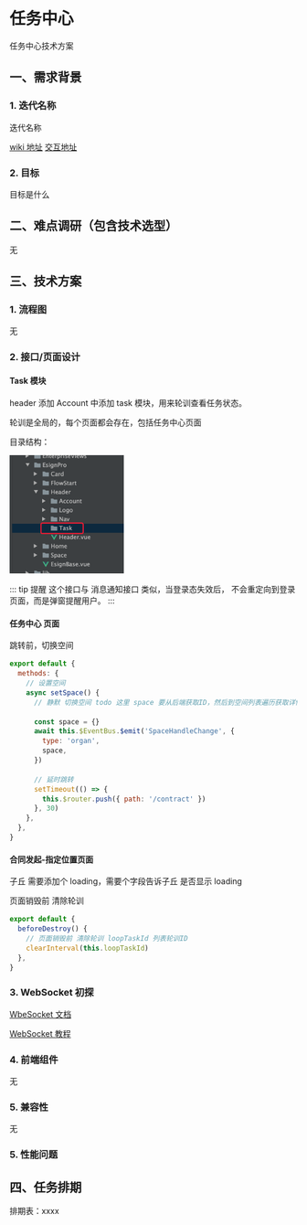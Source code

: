 # 任务中心

任务中心技术方案

## 一、需求背景

### 1. 迭代名称

迭代名称

[wiki 地址](http://wiki.timevale.cn:8081/pages/viewpage.action?pageId=90505217)
[交互地址](https://lanhuapp.com/web/#/item/project/product?tid=2c76857e-e436-4b80-8c5d-57f01c1dcab4&teamId=2c76857e-e436-4b80-8c5d-57f01c1dcab4&pid=6dffe393-a4f4-4af2-968b-5f1775eebe19&project_id=6dffe393-a4f4-4af2-968b-5f1775eebe19&image_id=c423a77d-4a0d-4247-a9df-a967b7d35376&type=share_mark&param=8ec7b714-377f-41bf-adf2-82b14a68e9a1&docId=c423a77d-4a0d-4247-a9df-a967b7d35376&docType=axure&pageId=1782e96844c74c98b6191cd972a0fb1d)

### 2. 目标

目标是什么

## 二、难点调研（包含技术选型）

无

## 三、技术方案

### 1. 流程图

无

### 2. 接口/页面设计

#### Task 模块

header 添加 Account 中添加 task 模块，用来轮训查看任务状态。

轮训是全局的，每个页面都会存在，包括任务中心页面

目录结构：

<img src="./img/WechatIMG32280.png" width="200">

::: tip 提醒
这个接口与 消息通知接口 类似，当登录态失效后，
不会重定向到登录页面，而是弹窗提醒用户。
:::

#### 任务中心 页面

跳转前，切换空间

```js
export default {
  methods: {
    // 设置空间
    async setSpace() {
      // 静默 切换空间 todo 这里 space 要从后端获取ID，然后到空间列表遍历获取详情

      const space = {}
      await this.$EventBus.$emit('SpaceHandleChange', {
        type: 'organ',
        space,
      })

      // 延时跳转
      setTimeout(() => {
        this.$router.push({ path: '/contract' })
      }, 30)
    },
  },
}
```

#### 合同发起-指定位置页面

子丘 需要添加个 loading，需要个字段告诉子丘 是否显示 loading


页面销毁前 清除轮训

```js
export default {
  beforeDestroy() {
    // 页面销毁前 清除轮训 loopTaskId 列表轮训ID
    clearInterval(this.loopTaskId)
  },
}
```




### 3. WebSocket 初探

[WbeSocket 文档](https://developer.mozilla.org/zh-CN/docs/Web/API/WebSocket)

[WebSocket 教程](https://www.ruanyifeng.com/blog/2017/05/websocket.html)

### 4. 前端组件
无

### 5. 兼容性

无

### 5. 性能问题

## 四、任务排期

排期表：xxxx
